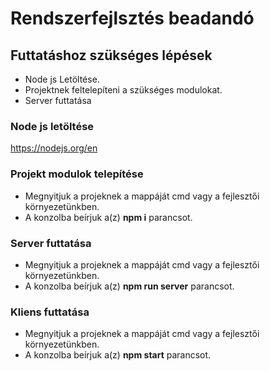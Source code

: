 # Rendszerfejlsztés beadandó

## Futtatáshoz szükséges lépések

- Node js Letöltése.
- Projektnek feltelepíteni a szükséges modulokat.
- Server futtatása

### Node js letöltése
  https://nodejs.org/en

### Projekt modulok telepítése
  - Megnyitjuk a projeknek a mappáját cmd vagy a fejlesztői környezetünkben.
  - A konzolba beírjuk a(z) **npm i** parancsot.

### Server futtatása
  - Megnyitjuk a projeknek a mappáját cmd vagy a fejlesztői környezetünkben.
  - A konzolba beírjuk a(z) **npm run server** parancsot.

### Kliens futtatása
  - Megnyitjuk a projeknek a mappáját cmd vagy a fejlesztői környezetünkben.
  - A konzolba beírjuk a(z) **npm start** parancsot.
